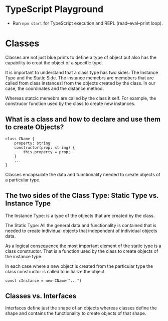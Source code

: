 # TypeScript Playground

* Run `npm start` for TypeScript execution and REPL (read–eval–print loop).

# Classes

Classes are not just blue prints to define a type of object but also has the capability to creat the object of a specific type.

It is important to understand that a class type has two sides: The Instance Type and the Static Side. The instance memebrs are memebers that are called from class instances! from the objects created by the class. In our case, the coordinates and the distance method.

Whereas statcic memebrs are called by the class it self. For example, the construcor function used by the class to create new instances.

## What is a class and how to declare and use them to create Objects?

    class CName {
        property: string
        constructor(prop: string) {
            this.property = prop;
        }
        ...
    }

Classes encapsulate the data and functionality needed to create objects of a particular type.


## The two sides of the Class Type: Static Type vs. Instance Type

The Instance Type: is a type of the objects that are created by the class.

The Static Type: All the general data and functionality is contained that is needed to create individual objects that independent of individual objects data.

As a logical consequence the most important element of the static type is a class constructor. That is a function used by the class to create objects of the instance type.

In each case where a new object is created from the particular type the class constructor is called to initialize the object  

    const cInstance = new CName("...")

## Classes vs. Interfaces

Interfaces define just the shape of an objects whereas classes define the shape and contains the functionality to create objects of that shape.
